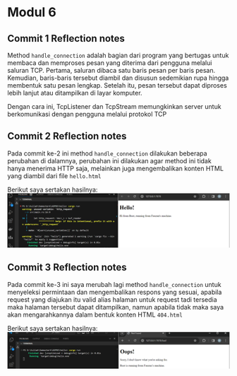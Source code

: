 # **Modul 6**

## **Commit 1 Reflection notes**
Method `handle_connection` adalah bagian dari program yang bertugas untuk membaca dan memproses pesan yang diterima dari pengguna melalui saluran TCP. Pertama, saluran dibaca satu baris pesan per baris pesan. Kemudian, baris-baris tersebut diambil dan disusun sedemikian rupa hingga membentuk satu pesan lengkap. Setelah itu, pesan tersebut dapat diproses lebih lanjut atau ditampilkan di layar komputer.

Dengan cara ini, TcpListener dan TcpStream memungkinkan server untuk berkomunikasi dengan pengguna melalui protokol TCP

## **Commit 2 Reflection notes**
Pada commit ke-2 ini method `handle_connection` dilakukan beberapa perubahan di dalamnya, perubahan ini dilakukan agar method ini tidak hanya menerima HTTP saja, melainkan juga mengembalikan konten HTML yang diambil dari file `hello.html`

Berikut saya sertakan hasilnya:
![Commit 2 screen capture](/images/commit2.png)

## **Commit 3 Reflection notes**
Pada commit ke-3 ini saya merubah lagi method `handle_connection` untuk menyeleksi permintaan dan mengembalikan respons yang sesuai, apabila request yang diajukan itu valid alias halaman untuk request tadi tersedia maka halaman tersebut dapat ditampilkan, namun apabila tidak maka saya akan mengarahkannya dalam bentuk konten HTML `404.html`

Berikut saya sertakan hasilnya:
![Commit 2 screen capture](/images/commit3.png)
